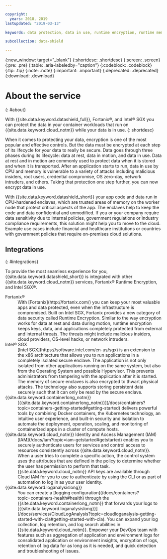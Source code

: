```yaml
---

copyright:
  years: 2018, 2019
lastupdated: "2019-03-13"

keywords: data protection, data in use, runtime encryption, runtime memory encryption, encrypted memory, intel sgx, software guard extensions, fortanix runtime encryption

subcollection: data-shield

---
```


{:new_window: target="_blank"}
{:shortdesc: .shortdesc}
{:screen: .screen}
{:pre: .pre}
{:table: .aria-labeledby="caption"}
{:codeblock: .codeblock}
{:tip: .tip}
{:note: .note}
{:important: .important}
{:deprecated: .deprecated}
{:download: .download}

# About the service
{: #about}

With {{site.data.keyword.datashield_full}}, Fortanix®, and Intel® SGX you can protect the data in your container workloads that run on {{site.data.keyword.cloud_notm}} while your data is in use.
{: shortdesc}

When it comes to protecting your data, encryption is one of the most popular and effective controls. But the data must be encrypted at each step of its lifecycle for your data to really be secure. Data goes through three phases during its lifecycle: data at rest, data in motion, and data in use. Data at rest and in motion are commonly used to protect data when it is stored and when it is transported. After an application starts to run, data in use by CPU and memory is vulnerable to a variety of attacks including malicious insiders, root users, credential compromise, OS zero-day, network intruders, and others. Taking that protection one step further, you can now encrypt data in use. 

With {{site.data.keyword.datashield_short}} your app code and data run in CPU-hardened enclaves, which are trusted areas of memory on the worker node that protect critical aspects of the app. The enclaves help to keep the code and data confidential and unmodified. If you or your company require data sensitivity due to internal policies, government regulations or industry compliance requirements, this solution might help you to move to the cloud. Example use cases include financial and healthcare institutions or countries with government policies that require on-premises cloud solutions.


## Integrations
{: #integrations}

To provide the most seamless experience for you, {{site.data.keyword.datashield_short}} is integrated with other {{site.data.keyword.cloud_notm}} services, Fortanix® Runtime Encryption, and Intel SGX®.

<dl>
  <dt>Fortanix®</dt>
    <dd>With [Fortanix](http://fortanix.com/) you can keep your most valuable apps and data protected, even when the infrastructure is compromised. Built on Intel SGX, Fortanix provides a new category of data security called Runtime Encryption. Similar to the way encryption works for data at rest and data during motion, runtime encryption keeps keys, data, and applications completely protected from external and internal threats. The threats might include malicious insiders, cloud providers, OS-level hacks, or network intruders.</dd>
  <dt>Intel® SGX</dt>
    <dd>[Intel SGX](https://software.intel.com/en-us/sgx) is an extension to the x86 architecture that allows you to run applications in a completely isolated secure enclave. The application is not only isolated from other applications running on the same system, but also from the Operating System and possible Hypervisor. This prevents administrators from tampering with the application after it is started. The memory of secure enclaves is also encrypted to thwart physical attacks. The technology also supports storing persistent data securely such that it can only be read by the secure enclave.</dd>
  <dt>{{site.data.keyword.containerlong_notm}}</dt>
    <dd>[{{site.data.keyword.containerlong_notm}}](/docs/containers?topic=containers-getting-started#getting-started) delivers powerful tools by combining Docker containers, the Kubernetes technology, an intuitive user experience, and built-in security and isolation to automate the deployment, operation, scaling, and monitoring of containerized apps in a cluster of compute hosts.</dd>
  <dt>{{site.data.keyword.cloud_notm}} Identity and Access Management (IAM)</dt>
    <dd>[IAM](/docs/iam?topic=iam-getstarted#getstarted) enables you to securely authenticate users for services and control access to resources consistently across {{site.data.keyword.cloud_notm}}. When a user tries to complete a specific action, the control system uses the attributes that are defined in the policy to determine whether the user has permission to perform that task. {{site.data.keyword.cloud_notm}} API keys are available through Cloud IAM for you to use to authenticate by using the CLI or as part of automation to log in as your user identity.</dd>
  <dt>{{site.data.keyword.loganalysislong}}</dt>
    <dd>You can create a [logging configuration](/docs/containers?topic=containers-health#health) through the {{site.data.keyword.containerlong_notm}} that forwards your logs to [{{site.data.keyword.loganalysislong}}](/docs/services/CloudLogAnalysis?topic=cloudloganalysis-getting-started-with-cla#getting-started-with-cla). You can expand your log collection, log retention, and log search abilities in {{site.data.keyword.cloud_notm}}. Empower your DevOps team with features such as aggregation of application and environment logs for consolidated application or environment insights, encryption of logs, retention of log data for as long as it is needed, and quick detection and troubleshooting of issues.</dd>
</dl>
